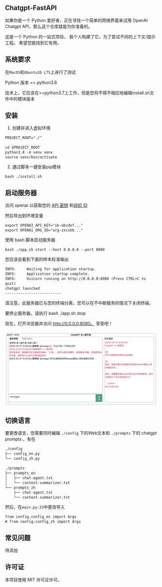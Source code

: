 ## Chatgpt-FastAPI

如果你是一个 Python 爱好者，正在寻找一个简单的网络界面来试用 OpenAI Chatgpt API，那么这个仓库就是为你准备的。

这是一个 Python 的一站式项目。 我个人构建了它，为了尝试不同的上下文/提示工程。 希望您能找到它有用。

## 系统要求

在`MacOS`和`Ubuntu20 LTS`上进行了测试

Python 版本 == python3.8

技术上，它应该在>=python3.7上工作，但是您将不得不相应地编辑install.sh文件中的模块版本

## 安装

1. 创建并进入虚拟环境
```
PROJECT_ROOT="./"

cd $PROJECT_ROOT
python3.8 -m venv venv
source venv/bin/activate
```

2. 通过脚本一键安装pip模块
```
bash ./install.sh
```

## 启动服务器

访问 openai 以获取您的 [API 密钥](https://platform.openai.com/account/api-keys) 和[组织 ID](https://platform.openai.com/account/org-settings)

然后导出到环境变量
```
export OPENAI_API_KEY="sk-abcdef..."
export OPENAI_ORG_ID="org-zxcvbb..."
```

使用 bash 脚本启动服务器
```
bash ./app.sh start --host 0.0.0.0 --port 8080
```

您应该会看到下面的样本标准输出
```
INFO:     Waiting for application startup.
INFO:     Application startup complete.
INFO:     Uvicorn running on http://0.0.0.0:8080 (Press CTRL+C to quit)
chatgpt launched
--------------------------
```

请注意，此服务器已与您的终端分离，您可以在不中断服务的情况下关闭终端。

要停止服务器，请执行 bash ./app.sh stop

现在，打开浏览器并访问 http://0.0.0.0:8080。 享受吧！

![image](./doc/sample1_cn.png)

## 切换语言
要更改语言，您需要同时编辑 `./config` 下的Web文本和 `./prompts` 下的 chatgpt prompts 。有在
```
./config
├── config_en.py
└── config_zh.py

./prompts
├── prompts_en
│   ├── chat-agent.txt
│   └── context-summarizer.txt
└── prompts_zh
    ├── chat-agent.txt
    └── context-summarizer.txt
```

然后，在`main.py:33`中更改导入
```
from config.config_en import Args
# from config.config_zh import Args
```

## 常见问题
待添加

## 许可证

本项目使用 MIT 许可证许可。